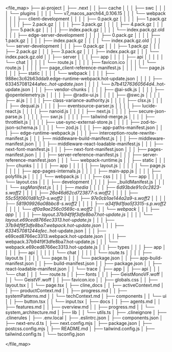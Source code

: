 <file_map>
├── ai-project
│   ├── .next
│   │   ├── cache
│   │   │   ├── swc
│   │   │   │   └── plugins
│   │   │   │       └── v7_macos_aarch64_0.106.15
│   │   │   └── webpack
│   │   │       ├── client-development
│   │   │       │   ├── 0.pack.gz
│   │   │       │   ├── 1.pack.gz
│   │   │       │   ├── 2.pack.gz
│   │   │       │   ├── 3.pack.gz
│   │   │       │   ├── 4.pack.gz
│   │   │       │   ├── 5.pack.gz
│   │   │       │   ├── index.pack.gz
│   │   │       │   └── index.pack.gz.old
│   │   │       ├── edge-server-development
│   │   │       │   ├── 0.pack.gz
│   │   │       │   ├── 1.pack.gz
│   │   │       │   ├── index.pack.gz
│   │   │       │   └── index.pack.gz.old
│   │   │       └── server-development
│   │   │           ├── 0.pack.gz
│   │   │           ├── 1.pack.gz
│   │   │           ├── 2.pack.gz
│   │   │           ├── 3.pack.gz
│   │   │           ├── index.pack.gz
│   │   │           └── index.pack.gz.old
│   │   ├── server
│   │   │   ├── app
│   │   │   │   ├── api
│   │   │   │   │   └── chat
│   │   │   │   │       └── route.js
│   │   │   │   ├── favicon.ico
│   │   │   │   │   └── route.js
│   │   │   │   ├── page_client-reference-manifest.js
│   │   │   │   └── page.js
│   │   │   ├── static
│   │   │   │   └── webpack
│   │   │   │       ├── 988ec3c62b63dda9.edge-runtime-webpack.hot-update.json
│   │   │   │       ├── 633457081244afec._.hot-update.json
│   │   │   │       └── b7b41276360564d4._.hot-update.json
│   │   │   ├── vendor-chunks
│   │   │   │   ├── @ai-sdk.js
│   │   │   │   ├── @opentelemetry.js
│   │   │   │   ├── @radix-ui.js
│   │   │   │   ├── @swc.js
│   │   │   │   ├── ai.js
│   │   │   │   ├── class-variance-authority.js
│   │   │   │   ├── clsx.js
│   │   │   │   ├── dequal.js
│   │   │   │   ├── eventsource-parser.js
│   │   │   │   ├── lucide-react.js
│   │   │   │   ├── nanoid.js
│   │   │   │   ├── next.js
│   │   │   │   ├── secure-json-parse.js
│   │   │   │   ├── swr.js
│   │   │   │   ├── tailwind-merge.js
│   │   │   │   ├── throttleit.js
│   │   │   │   ├── use-sync-external-store.js
│   │   │   │   ├── zod-to-json-schema.js
│   │   │   │   └── zod.js
│   │   │   ├── app-paths-manifest.json
│   │   │   ├── edge-runtime-webpack.js
│   │   │   ├── interception-route-rewrite-manifest.js
│   │   │   ├── middleware-build-manifest.js
│   │   │   ├── middleware-manifest.json
│   │   │   ├── middleware-react-loadable-manifest.js
│   │   │   ├── next-font-manifest.js
│   │   │   ├── next-font-manifest.json
│   │   │   ├── pages-manifest.json
│   │   │   ├── server-reference-manifest.js
│   │   │   ├── server-reference-manifest.json
│   │   │   └── webpack-runtime.js
│   │   ├── static
│   │   │   ├── chunks
│   │   │   │   ├── app
│   │   │   │   │   ├── layout.js
│   │   │   │   │   └── page.js
│   │   │   │   ├── app-pages-internals.js
│   │   │   │   ├── main-app.js
│   │   │   │   ├── polyfills.js
│   │   │   │   └── webpack.js
│   │   │   ├── css
│   │   │   │   └── app
│   │   │   │       └── layout.css
│   │   │   ├── development
│   │   │   │   ├── _buildManifest.js
│   │   │   │   └── _ssgManifest.js
│   │   │   ├── media
│   │   │   │   ├── 6d93bde91c0c2823-s.woff2
│   │   │   │   ├── 26a46d62cd723877-s.woff2
│   │   │   │   ├── 55c55f0601d81cf3-s.woff2
│   │   │   │   ├── 97e0cb1ae144a2a9-s.woff2
│   │   │   │   ├── 581909926a08bbc8-s.woff2
│   │   │   │   ├── a34f9d1faa5f3315-s.p.woff2
│   │   │   │   └── df0a9ae256c0569c-s.woff2
│   │   │   └── webpack
│   │   │       ├── app
│   │   │       │   ├── layout.37b94f9f3dfe8ba7.hot-update.js
│   │   │       │   └── layout.e69ced8766ec3313.hot-update.js
│   │   │       ├── 37b94f9f3dfe8ba7.webpack.hot-update.json
│   │   │       ├── 633457081244afec._.hot-update.json
│   │   │       ├── e69ced8766ec3313.webpack.hot-update.json
│   │   │       ├── webpack.37b94f9f3dfe8ba7.hot-update.js
│   │   │       └── webpack.e69ced8766ec3313.hot-update.js
│   │   ├── types
│   │   │   ├── app
│   │   │   │   ├── api
│   │   │   │   │   └── chat
│   │   │   │   │       └── route.ts
│   │   │   │   ├── layout.ts
│   │   │   │   └── page.ts
│   │   │   └── package.json
│   │   ├── app-build-manifest.json
│   │   ├── build-manifest.json
│   │   ├── package.json
│   │   ├── react-loadable-manifest.json
│   │   └── trace
│   ├── app
│   │   ├── api
│   │   │   └── chat
│   │   │       └── route.ts
│   │   ├── fonts
│   │   │   ├── GeistMonoVF.woff
│   │   │   └── GeistVF.woff
│   │   ├── favicon.ico
│   │   ├── globals.css
│   │   ├── layout.tsx
│   │   └── page.tsx
│   ├── cline_docs
│   │   ├── activeContext.md
│   │   ├── productContext.md
│   │   ├── progress.md
│   │   ├── systemPatterns.md
│   │   └── techContext.md
│   ├── components
│   │   └── ui
│   │       ├── button.tsx
│   │       └── input.tsx
│   ├── docs
│   │   ├── agents.md
│   │   ├── features.md
│   │   ├── overview.md
│   │   ├── progress.md
│   │   └── system_architecture.md
│   ├── lib
│   │   └── utils.ts
│   ├── .clineignore
│   ├── .clinerules
│   ├── .env.local
│   ├── .eslintrc.json
│   ├── components.json
│   ├── next-env.d.ts
│   ├── next.config.mjs
│   ├── package.json
│   ├── postcss.config.mjs
│   ├── README.md
│   ├── tailwind.config.js
│   ├── tailwind.config.ts
│   └── tsconfig.json

</file_map>